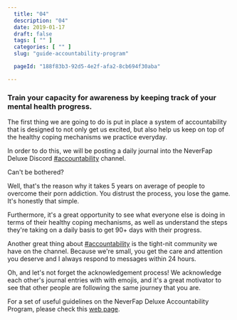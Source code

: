 ```yaml
---
  title: "04"
  description: "04"
  date: 2019-01-17
  draft: false
  tags: [ "" ]
  categories: [ "" ]
  slug: "guide-accountability-program"

  pageId: "188f83b3-92d5-4e2f-afa2-8cb694f30aba"

---
```


### Train your capacity for awareness by keeping track of your mental health progress.


The first thing we are going to do is put in place a system of accountability that is designed to not only get us excited, but also help us keep on top of the healthy coping mechanisms we practice everyday.

In order to do this, we will be posting a daily journal into the NeverFap Deluxe Discord <a class="link" href="<%= Application.get_env(:nfd, :social_discord_url) %>">#accountability</a> channel.

Can't be bothered?

Well, that's the reason why it takes 5 years on average of people to overcome their porn addiction. You distrust the process, you lose the game. It's honestly that simple.

Furthermore, it's a great opportunity to see what everyone else is doing in terms of their healthy coping mechanisms, as well as understand the steps they're taking on a daily basis to get 90+ days with their progress.

Another great thing about <a class="link" href="<%= Application.get_env(:nfd, :social_discord_url) %>">#accountability</a> is the tight-nit community we have on the channel. Because we're small, you get the care and attention you deserve and I always respond to messages within 24 hours.

Oh, and let's not forget the acknowledgement process! We acknowledge each other's journal entries with with emojis, and it's a great motivator to see that other people are following the same journey that you are.

For a set of useful guidelines on the NeverFap Deluxe Accountability Program, please check this <a class="link" href="/accountability-program">web page</a>.
